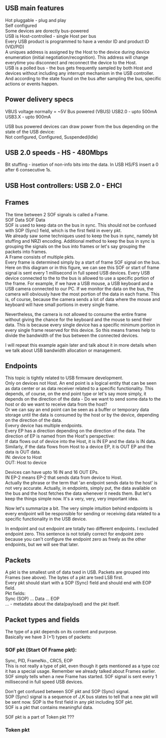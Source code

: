 ## USB main features
Hot pluggable - plug and play  
Self configured  
Some devices are dorectly bus-powered  
USB is Host-controlled - single Host per bus  
Every USB product is programmed to have a vendor ID and product ID (VID/PID)  
A uniques address is assigned by the Host to the device during device enumeration (initial negotiation/recognition). This address will change everytime you disconnect and reconnect the device to the Host.  
USB is a polled bus - the bus gets frequently sampled by both Host and devices without including any interrupt mechanism in the USB controller. And according to the state found on the bus after sampling the bus, specific actions or events happen.  


## Power delivery specs
VBUS voltage normally = ~5V
Bus powered (VBUS)
USB2.0 - upto 500mA
USB3.X - upto 900mA  

USB bus powered devices can draw power from the bus depending on the state of the USB device:  
Not configured, Configured, Suspended(Idle)  


## USB 2.0 speeds - HS - 480Mbps  
Bit stuffing - insetion of non-info bits into the data. In USB HS/FS insert a 0 after 6 consecutive 1s.  

## USB Host controllers: USB 2.0 - EHCI  

## Frames
The time between 2 SOF signals is called a Frame.  
SOF Data SOF Data  
SOF is used to keep data on the bus in sync. This should not be confused with SOP (Sync) field, which is the first field in every pkt.  
We already saw some techniques used to keep the bus in sync, namely bit stuffing and NRZI encoding.
Additional method to keep the bus in sync is grouping the signals on the bus into frames or let's say grouping the packets into frames.  
A Frame consists of multiple pkts.  
Every frame is determined simply by a start of frame SOF signal on the bus. Here on this diagram or in this figure, we can see this SOF or start of frame signal is sent 
every 1 millisecond in full speed USB devices.
Every USB device connected to the to the bus is allowed to use a specific portion of the frame.
For example, if we have a USB mouse, a USB keyboard and a USB camera connected to our PC.
If we monitor the data on the bus, the camera will obviously have the most portion of the data in each frame.
This is, of course, because the camera sends a lot of data where the mouse and keyboard will have small portions in every single frame.

Nevertheless, the camera is not allowed to consume the entire frame without giving the chance for the keyboard and the mouse to send their data.
This is because every single device has a specific minimum portion in every single frame reserved for this device.
So this means frames help to divide the bandwidth of the bus between the connected devices.

I will repeat this example again later and talk about it in more details when we talk about USB bandwidth allocation or management.



## Endpoints
This topic is tightly related to USB firmware development.  
Only on devices not Host. An end point is a logical entity that can be seen as data center or as data receiver related to a specific functionality. This depends, of course, on the end point type or let's say more simply, it depends on the direction of the data - Do we want to send some data to the host or do we want to receive data from the host?  
Or we can say an end point can be seen as a buffer or temporary data storage until the data is consumed by the host or by the device, depending on the direction of the data.  
Evevry device has multiple endpoints.  
Every EP has a direction depending on the direction of the data. The direction of EP is named from the Host's perspective:  
If data flows out of device into the Host, it is IN EP and the data is IN data. Similarly, if the data flows from Host to a device EP, it is OUT EP and the data is OUT data.  
IN: device to Host  
OUT: Host to device  

Devices can have upto 16 IN and 16 OUT EPs.  
IN EP-2 means EP-2 that sends data from device to Host.  
Actually the phrase or the term that 'an endpoint sends data to the host' is not very accurate. Actually, in endpoints, simply put, the data available on the bus and the host fetches the data whenever it needs them. But let's keep the things simple now. It's a very, very, very important idea.  

Now let's summarize a bit.
The very simple intuition behind endpoints is every endpoint will be responsible for sending or receiving
data related to a specific functionality in the USB device.
  
In endpoint and out endpoint are totally two different endpoints.
I excluded endpoint zero. This sentence is not totally correct for endpoint zero because you can't configure the endpoint zero as freely as the other endpoints, but we will see that later.


## Packets
A pkt is the smallest unit of data txed in USB. Packets are grouped into Frames (see above). The bytes of a pkt are txed LSB first.  
Every pkt should start with a SOP (Sync) field and should end with EOP field.  
Pkt fields:  
Sync (SOP) ... Data ... EOP   
... - metadata about the data(payload) and the pkt itself.    


## Packet types and fields
The type of a pkt depends on its content and purpose.  
Basically we have 3 (+1) types of packets:  
  
### SOF pkt (Start Of Frame pkt):  
<Idle> Sync, PID, FrameNo., CRC5, EOP <Idle>  
This is not really a type of pkt, even though it gets mentioned as a type coz it has a special usage. Remember we already talked about Frames earlier. SOF simply tells when a new Frame has started. SOF signal is sent every 1 millisecond in full speed USB devices.  
  
Don't get confused between SOF pkt and SOP (Sync) signal.  
SOP (Sync) signal is a sequence of J,K bus states to tell that a new pkt will be sent now. SOP is the first field in any pkt including SOF pkt.  
SOF is a pkt that contains meaningful data.  

SOF pkt is a part of Token pkt ???  


### Token pkt






